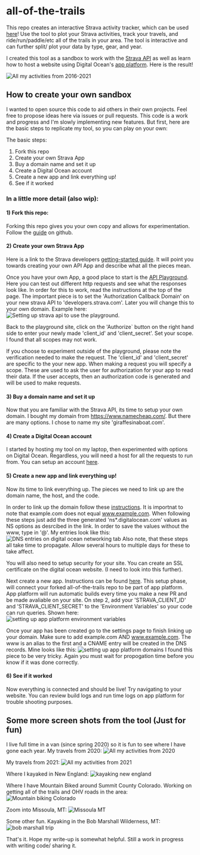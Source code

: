 # all-of-the-trails
This repo creates an interactive Strava activity tracker, which can be used [here](https://www.giraffesinaboat.com/)! Use the tool to plot your Strava activities, track your travels, and ride/run/paddle/etc all of the trails in your area. The tool is interactive and can further split/ plot your data by type, gear, and year. 

I created this tool as a sandbox to work with the [Strava API](https://developers.strava.com/) as well as learn how to host a website using Digital Ocean's [app platform](https://www.digitalocean.com/products/app-platform/). Here is the result! 

![All my activities from 2016-2021](https://github.com/cem8301/all-of-the-trails/blob/main/readme_support/all_zoom2.png)
## How to create your own sandbox
I wanted to open source this code to aid others in their own projects. Feel free to propose ideas here via issues or pull requests. This code is a work and progress and I'm slowly implementing new features. But first, here are the basic steps to replicate my tool, so you can play on your own:

The basic steps:
1) Fork this repo
2) Create your own Strava App
3) Buy a domain name and set it up
4) Create a Digital Ocean account
5) Create a new app and link everything up!
6) See if it worked
 
### In a little more detail (also wip):
#### 1) Fork this repo:
Forking this repo gives you your own copy and allows for experimentation. Follow the [guide](https://docs.github.com/en/get-started/quickstart/fork-a-repo) on github.

#### 2) Create your own Strava App
Here is a link to the Strava developers [getting-started guide](https://developers.strava.com/docs/getting-started/#:~:text=If%20you%20have%20not%20already,api%20and%20create%20an%20app.). It will point you towards creating your own API App and describe what all the pieces mean. 

Once you have your own App, a good place to start is the [API Playground](https://developers.strava.com/playground/). Here you can test out different http requests and see what the responses look like. In order for this to work, read the instructions at the top of the page. The important piece is to set the 'Authorization Callback Domain' on your new strava API to 'developers.strava.com'. Later you  will change this to your own domain. Example here: 
![Setting up strava api to use the playground](https://github.com/cem8301/all-of-the-trails/blob/main/readme_support/strava_api.png).

Back to the playground site, click on the 'Authorize` button on the right hand side to enter your newly made 'client_id' and 'client_secret'. Set your scope. I found that all scopes may not work.

If you choose to experiment outside of the playground, please note the verification needed to make the request. The 'client_id' and 'client_secret' are specific to the your new app. When making a request you will specify a scope. These are used to ask the user for authorization for your app to read their data. If the user accepts, then an authorization code is generated and will be used to make requests. 

#### 3) Buy a domain name and set it up
Now that you are familiar with the Strava API, its time to setup your own domain. I bought my domain from https://www.namecheap.com/. But there are many options. I chose to name my site 'giraffesinaboat.com'. 

#### 4) Create a Digital Ocean account
I started by hosting my tool on my laptop, then experimented with options on Digital Ocean. Regardless, you will need a host for all the requests to run from. You can setup an account [here](https://www.digitalocean.com/).

#### 5) Create a new app and link everything up!
Now its time to link everything up. The pieces we need to link up are the domain name, the host, and the code.

In order to link up the domain follow these [instructions](https://www.digitalocean.com/community/tutorials/how-to-point-to-digitalocean-nameservers-from-common-domain-registrars). It is importnat to note that example.com does not equal www.example.com. When following these steps just add the three generated 'ns*.digitalocean.com' values as NS options as desrcibed in the link. In order to save the values without the www, type in '@'. My entries look like this: ![DNS entries on digital ocean networking tab](https://github.com/cem8301/all-of-the-trails/blob/main/readme_support/do_dns.png)
Also note, that these steps all take time to propagate. Allow several hours to multiple days for these to take affect. 

You will also need to setup security for your site. You can create an SSL certificate on the digital ocean website. (I need to look into this further).

Next create a new app. Instructions can be found [here](https://docs.digitalocean.com/products/app-platform/). This setup phase, will connect your forked all-of-the-trails repo to be part of app platform. App platform will run automatic builds every time you make a new PR and be made avaliable on your site. On step 2, add your 'STRAVA_CLIENT_ID' and 'STRAVA_CLIENT_SECRET' to the 'Environment Variables' so your code can run queries. Shown here: ![setting up app platform environment variables](https://github.com/cem8301/all-of-the-trails/blob/main/readme_support/do_env.png)

Once your app has been created go to the settings page to finish linking up your domain. Make sure to add example.com AND www.example.com. The www is an alias to the first and a CNAME entry will be created in the DNS records. Mine looks like this: ![setting up app platform domains](https://github.com/cem8301/all-of-the-trails/blob/main/readme_support/do_domains.png)
I found this piece to be very tricky. Again you must wait for propogation time before you know if it was done correctly.

#### 6) See if it worked
Now everything is connected and should be live! Try navigating to your website. You can review build logs and run time logs on app platform for trouble shooting purposes.


## Some more screen shots from the tool (Just for fun)
I live full time in a van (since spring 2020) so it is fun to see where I have gone each year.
My travels from 2020:
![All my activities from 2020](https://github.com/cem8301/all-of-the-trails/blob/main/readme_support/2020.png)

My travels from 2021:
![All my activities from 2021](https://github.com/cem8301/all-of-the-trails/blob/main/readme_support/2021.png)

Where I kayaked in New England:
![kayaking new england](https://github.com/cem8301/all-of-the-trails/blob/main/readme_support/kayak_ct.png)

Where I have Mountain Biked around Summit County Colorado. Working on getting all of the trails and OHV roads in the area:
![Mountain biking Colorado](https://github.com/cem8301/all-of-the-trails/blob/main/readme_support/mtb_co.png)

Zoom into Missoula, MT:
![Missoula MT](https://github.com/cem8301/all-of-the-trails/blob/main/readme_support/missoula.png)

Some other fun. Kayaking in the Bob Marshall Wilderness, MT:
![bob marshall trip](https://github.com/cem8301/all-of-the-trails/blob/main/readme_support/bob.png)

That's it. Hope my write-up is somewhat helpful. Still a work in progress with writing code/ sharing it. 
